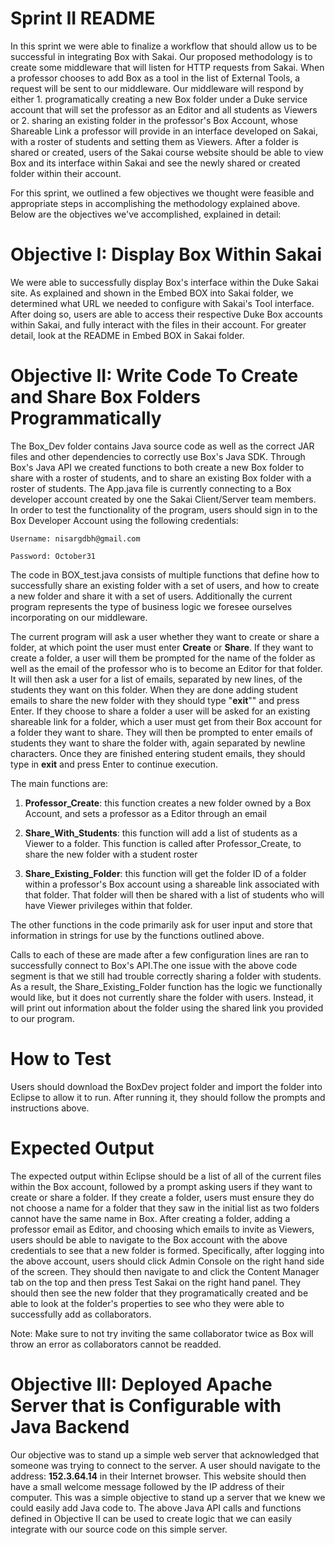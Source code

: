 # Sprint II README

In this sprint we were able to finalize a workflow that should allow us to be successful in integrating Box with Sakai. Our proposed methodology is to create some middleware that will listen for HTTP requests from Sakai. When a professor chooses to add Box as a tool in the list of External Tools, a request will be sent to our middleware. Our middleware will respond by either 1. programatically creating a new Box folder under a Duke service account that will set the professor as an Editor and all students as Viewers or 2. sharing an existing folder in the professor's Box Account, whose Shareable Link a professor will provide in an interface developed on Sakai, with a roster of students and setting them as Viewers. After a folder is shared or created, users of the Sakai course website should be able to view Box and its interface within Sakai and see the newly shared or created folder within their account.

For this sprint, we outlined a few objectives we thought were feasible and appropriate steps in accomplishing the methodology explained above. Below are the objectives we've accomplished, explained in detail:


# Objective I: Display Box Within Sakai

We were able to successfully display Box's interface within the Duke Sakai site. As explained and shown in the Embed BOX into Sakai folder, we determined what URL we needed to configure with Sakai's Tool interface. After doing so, users are able to access their respective Duke Box accounts within Sakai, and fully interact with the files in their account. For greater detail, look at the README in Embed BOX in Sakai folder.

# Objective II: Write Code To Create and Share Box Folders Programmatically

The Box_Dev folder contains Java source code as well as the correct JAR files and other dependencies to correctly use Box's Java SDK. Through Box's Java API we created functions to both create a new Box folder to share with a roster of students, and to share an existing Box folder with a roster of students. The App.java file is currently connecting to a Box developer account created by one the Sakai Client/Server team members. In order to test the functionality of the program, users should sign in to the Box Developer Account using the following credentials:

    Username: nisargdbh@gmail.com

    Password: October31

The code in BOX_test.java consists of multiple functions that define how to successfully share an existing folder with a set of users, and how to create a new folder and share it with a set of users. Additionally the current program represents the type of business logic we foresee ourselves incorporating on our middleware. 

The current program will ask a user whether they want to create or share a folder, at which point the user must enter **Create** or **Share**. If they want to create a folder, a user will them be prompted for the name of the folder as well as the email of the professor who is to become an Editor for that folder. It will then ask a user for a list of emails, separated by new lines, of the students they want on this folder. When they are done adding student emails to share the new folder with they should type "**exit**"" and press Enter. If they choose to share a folder a user will be asked for an existing shareable link for a folder, which a user must get from their Box account for a folder they want to share. They will then be prompted to enter emails of students they want to share the folder with, again separated by newline characters. Once they are finished entering student emails, they should type in **exit** and press Enter to continue execution.

 The main functions are: 

1. **Professor_Create**: this function creates a new folder owned by a Box Account, and sets a professor as a Editor through an email

2. **Share_With_Students**: this function will add a list of students as a Viewer to a folder. This function is called after Professor_Create, to share the new folder with a student roster

3. **Share_Existing_Folder**: this function will get the folder ID of a folder within a professor's Box account using a shareable link associated with that folder. That folder will then be shared with a list of students who will have Viewer privileges within that folder.

The other functions in the code primarily ask for user input and store that information in strings for use by the functions outlined above.

Calls to each of these are made after a few configuration lines are ran to successfully connect to Box's API.The one issue with the above code segment is that we still had trouble correctly sharing a folder with students. As a result, the Share_Existing_Folder function has the logic we functionally would like, but it does not currently share the folder with users. Instead, it will print out information about the folder using the shared link you provided to our program.


# How to Test

Users should download the BoxDev project folder and import the folder into Eclipse to allow it to run.
After running it, they should follow the prompts and instructions above.
 
# Expected Output

The expected output within Eclipse should be a list of all of the current files within the Box account, followed by a prompt asking users if they want to create or share a folder. If they create a folder, users must ensure they do not choose a name for a folder that they saw in the initial list as two folders cannot have the same name in Box. After creating a folder, adding a professor email as Editor, and choosing which emails to invite as Viewers, users should be able to navigate to the Box account with the above credentials to see that a new folder is formed. Specifically, after logging into the above account, users should click Admin Console on the right hand side of the screen. They should then navigate to and click the Content Manager tab on the top and then press Test Sakai on the right hand panel. They should then see the new folder that they programatically created and be able to look at the folder's properties to see who they were able to successfully add as collaborators. 

Note: Make sure to not try inviting the same collaborator twice as Box will throw an error as collaborators cannot be readded.

 
# Objective III: Deployed Apache Server that is Configurable with Java Backend

Our objective was to stand up a simple web server that acknowledged that someone was trying to connect to the server. A user should navigate to the address: **152.3.64.14** in their Internet browser. This website should then have a small welcome message followed by the IP address of their computer. This was a simple objective to stand up a server that we knew we could easily add Java code to. The above Java API calls and functions defined in Objective II can be used to create logic that we can easily integrate with our source code on this simple server. 